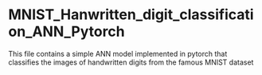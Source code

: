 # MNIST_Hanwritten_digit_classification_ANN_Pytorch

This file contains a simple ANN model implemented in pytorch that classifies the images of handwritten digits from the famous MNIST dataset
